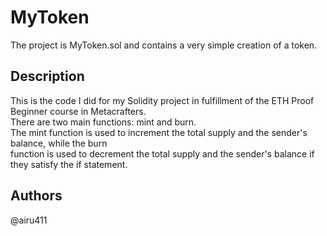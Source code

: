# MyToken

The project is MyToken.sol and contains a very simple creation of a token.

## Description

This is the code I did for my Solidity project in fulfillment of the ETH Proof Beginner course in Metacrafters. <br>
There are two main functions: mint and burn. <br>
The mint function is used to increment the total supply and the sender's balance, while the burn <br>
function is used to decrement the total supply and the sender's balance if they satisfy the if statement. 

## Authors

@airu411
